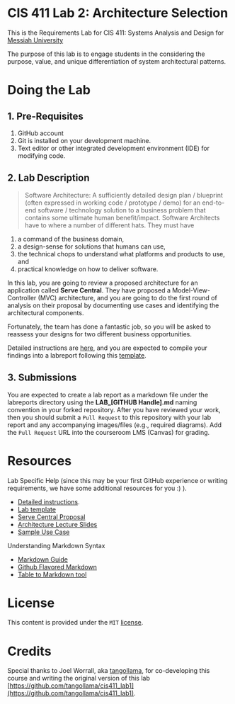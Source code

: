 # CIS 411 Lab 2: Architecture Selection
This is the Requirements Lab for CIS 411: Systems Analysis and Design for [Messiah University](http://messiah.edu)

The purpose of this lab is to engage students in the considering the purpose, value, and unique differentiation of system architectural patterns.

# Doing the Lab

## 1. Pre-Requisites
1. GitHub account
2. Git is installed on your development machine.
3. Text editor or other integrated development environment (IDE) for modifying code.

## 2. Lab Description
> Software Architecture: A sufficiently detailed design plan / blueprint (often expressed in working code / prototype / demo) for an end-to-end software / technology solution to a business problem that contains some ultimate human benefit/impact.
Software Architects have to where a number of different hats.  They must have
1. a command of the business domain, 
2. a design-sense for solutions that humans can use, 
3. the technical chops to understand what platforms and products to use, and
4. practical knowledge on how to deliver software.

In this lab, you are going to review a proposed architecture for an application called **Serve Central**.  They have proposed a Model-View-Controller (MVC) architecture, and you are going to do the first round of analysis on their proposal by documenting use cases and identifying the architectural components.  

Fortunately, the team has done a fantastic job, so you will be asked to reassess your designs for two different business opportunities.

Detailed instructions are [here](LAB_INSTRUCTIONS.md), and you are expected to compile your findings into a labreport following this [template](labreports/LAB_TEMPLATE.md).

## 3. Submissions
You are expected to create a lab report as a markdown file under the labreports directory using the **LAB_[GITHUB Handle].md** naming convention in your forked repository.  After you have reviewed your work, then you should submit a `Pull Request` to this repository with your lab report and any accompanying images/files (e.g., required diagrams).  Add the `Pull Request` URL into the courseroom LMS (Canvas) for grading.

# Resources
Lab Specific Help (since this may be your first GitHub experience or writing requirements, we have some additional resources for you :) ).
- [Detailed instructions](LAB_INSTRUCTIONS.md).
- [Lab template](labreports/LAB_Template.md)
- [Serve Central Proposal](assets/ServeCentral.pdf)
- [Architecture Lecture Slides](assets/04p1_SolutionArchitectures.pdf)
- [Sample Use Case](assets/UseCase_Sample.md)

Understanding Markdown Syntax
- [Markdown Guide](https://www.markdownguide.org/)
- [Github Flavored Markdown](https://github.github.com/gfm/)
- [Table to Markdown tool](https://tabletomarkdown.com/convert-spreadsheet-to-markdown/)
# License
This content is provided under the `MIT` [license](LICENSE).
# Credits
Special thanks to Joel Worrall, aka [tangollama](https://github.com/tangollama), for co-developing this course and writing the original version of this lab [https://github.com/tangollama/cis411_lab1](https://github.com/tangollama/cis411_lab1).